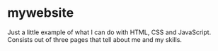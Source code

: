 # mywebsite

Just a little example of what I can do with HTML, CSS and JavaScript. Consists out of three pages that tell about me and my skills.
